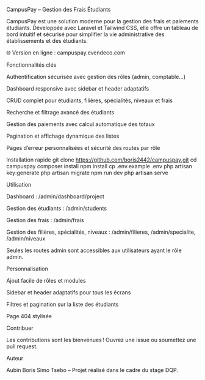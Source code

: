CampusPay – Gestion des Frais Étudiants

CampusPay est une solution moderne pour la gestion des frais et paiements étudiants. Développée avec Laravel et Tailwind CSS, elle offre un tableau de bord intuitif et sécurisé pour simplifier la vie administrative des établissements et des étudiants.

🌐 Version en ligne : campuspay.evendeco.com

Fonctionnalités clés

Authentification sécurisée avec gestion des rôles (admin, comptable…)

Dashboard responsive avec sidebar et header adaptatifs

CRUD complet pour étudiants, filières, spécialités, niveaux et frais

Recherche et filtrage avancé des étudiants

Gestion des paiements avec calcul automatique des totaux

Pagination et affichage dynamique des listes

Pages d’erreur personnalisées et sécurité des routes par rôle

Installation rapide
git clone https://github.com/boris2442/campuspay.git
cd campuspay
composer install
npm install
cp .env.example .env
php artisan key:generate
php artisan migrate
npm run dev
php artisan serve

Utilisation

Dashboard : /admin/dashboard/project

Gestion des étudiants : /admin/students

Gestion des frais : /admin/frais

Gestion des filières, spécialités, niveaux : /admin/filieres, /admin/specialite, /admin/niveaux

Seules les routes admin sont accessibles aux utilisateurs ayant le rôle admin.

Personnalisation

Ajout facile de rôles et modules

Sidebar et header adaptatifs pour tous les écrans

Filtres et pagination sur la liste des étudiants

Page 404 stylisée

Contribuer

Les contributions sont les bienvenues ! Ouvrez une issue ou soumettez une pull request.

Auteur

Aubin Boris Simo Tsebo – Projet réalisé dans le cadre du stage DQP.
